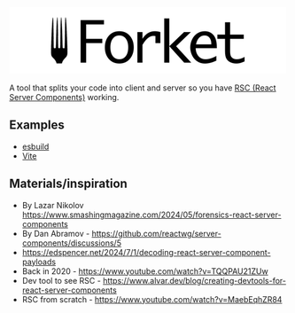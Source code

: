 ![Forket logo](./assets/logo_500x120_bg.png)

A tool that splits your code into client and server so you have [RSC (React Server Components)](https://react.dev/reference/rsc/server-components) working.
‎
## Examples

* [esbuild](./examples/esbuild/)
* [Vite](./examples/vite/)

## Materials/inspiration

* By Lazar Nikolov https://www.smashingmagazine.com/2024/05/forensics-react-server-components
* By Dan Abramov - https://github.com/reactwg/server-components/discussions/5
* https://edspencer.net/2024/7/1/decoding-react-server-component-payloads
* Back in 2020 - https://www.youtube.com/watch?v=TQQPAU21ZUw
* Dev tool to see RSC - https://www.alvar.dev/blog/creating-devtools-for-react-server-components
* RSC from scratch - https://www.youtube.com/watch?v=MaebEqhZR84